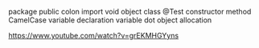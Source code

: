 package
public
colon
import
void
object
class
@Test
constructor
method
CamelCase
variable declaration
variable
dot
object allocation

https://www.youtube.com/watch?v=grEKMHGYyns

